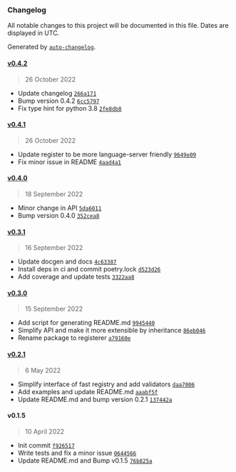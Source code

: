 ### Changelog

All notable changes to this project will be documented in this file. Dates are displayed in UTC.

Generated by [`auto-changelog`](https://github.com/CookPete/auto-changelog).

#### [v0.4.2](https://github.com/danialkeimasi/python-fast-registry/compare/v0.4.1...v0.4.2)

> 26 October 2022

- Update changelog [`266a171`](https://github.com/danialkeimasi/python-fast-registry/commit/266a171dfb50aa6860c3fdc6d8a589d106894a96)
- Bump version 0.4.2 [`6cc5797`](https://github.com/danialkeimasi/python-fast-registry/commit/6cc579759d908074d8d31a49b6300f4a5a129fc3)
- Fix type hint for python 3.8 [`2fe8db8`](https://github.com/danialkeimasi/python-fast-registry/commit/2fe8db82f9e5ef30aaa1d7f46390439a4f09212f)

#### [v0.4.1](https://github.com/danialkeimasi/python-fast-registry/compare/v0.4.0...v0.4.1)

> 26 October 2022

- Update register to be more language-server friendly [`9649e09`](https://github.com/danialkeimasi/python-fast-registry/commit/9649e099be37d776a058a9eee2817d6dffb9b3b5)
- Fix minor issue in README [`4aad4a1`](https://github.com/danialkeimasi/python-fast-registry/commit/4aad4a169ab90500dd7e9859abfcc71f54e4efb2)

#### [v0.4.0](https://github.com/danialkeimasi/python-fast-registry/compare/v0.3.1...v0.4.0)

> 18 September 2022

- Minor change in API [`5da6011`](https://github.com/danialkeimasi/python-fast-registry/commit/5da60115bb7e61f47e19572b4037508b920770ba)
- Bump version 0.4.0 [`352cea8`](https://github.com/danialkeimasi/python-fast-registry/commit/352cea89a959c44794a562a6c58631ba1512f298)

#### [v0.3.1](https://github.com/danialkeimasi/python-fast-registry/compare/v0.3.0...v0.3.1)

> 16 September 2022

- Update docgen and docs [`4c63387`](https://github.com/danialkeimasi/python-fast-registry/commit/4c63387796a66ddba4e435ad201573051fde1ad7)
- Install deps in ci and commit poetry.lock [`d523d26`](https://github.com/danialkeimasi/python-fast-registry/commit/d523d2693d230267a70bf808dda28afcdbac321c)
- Add coverage and update tests [`3322aa8`](https://github.com/danialkeimasi/python-fast-registry/commit/3322aa85195fdf6ab8d8cff252711008718b73fc)

#### [v0.3.0](https://github.com/danialkeimasi/python-fast-registry/compare/v0.2.1...v0.3.0)

> 15 September 2022

- Add script for generating README.md [`9945440`](https://github.com/danialkeimasi/python-fast-registry/commit/99454402c9749f5a139eaf28dac025269285a1ea)
- Simplify API and make it more extensible by inheritance [`86eb046`](https://github.com/danialkeimasi/python-fast-registry/commit/86eb0467c76d62fec481c84602115dfebd606f2c)
- Rename package to registerer [`a79160e`](https://github.com/danialkeimasi/python-fast-registry/commit/a79160e0f454ec2f95109b2f25e3c171f447de7e)

#### [v0.2.1](https://github.com/danialkeimasi/python-fast-registry/compare/v0.1.5...v0.2.1)

> 6 May 2022

- Simplify interface of fast registry and add validators [`daa7006`](https://github.com/danialkeimasi/python-fast-registry/commit/daa700604eac9e6dc190fca15bbcbced729450c7)
- Add examples and update README.md [`aaabf5f`](https://github.com/danialkeimasi/python-fast-registry/commit/aaabf5f9b39351c6cc0482765fd90e183b128b11)
- Update README.md and bump version 0.2.1 [`137442a`](https://github.com/danialkeimasi/python-fast-registry/commit/137442af477438cacdd794e3ef4b7d7f1eecbd4f)

#### v0.1.5

> 10 April 2022

- Init commit [`f926517`](https://github.com/danialkeimasi/python-fast-registry/commit/f926517bc20199b4941e5fe30ec9dccc4aab9382)
- Write tests and fix a minor issue [`0644566`](https://github.com/danialkeimasi/python-fast-registry/commit/0644566ec35cfb13b456f49e2b5d58991b1c9c74)
- Update README.md and Bump v0.1.5 [`76b825a`](https://github.com/danialkeimasi/python-fast-registry/commit/76b825ae8db31c84e4c2f076d29091323d474751)
